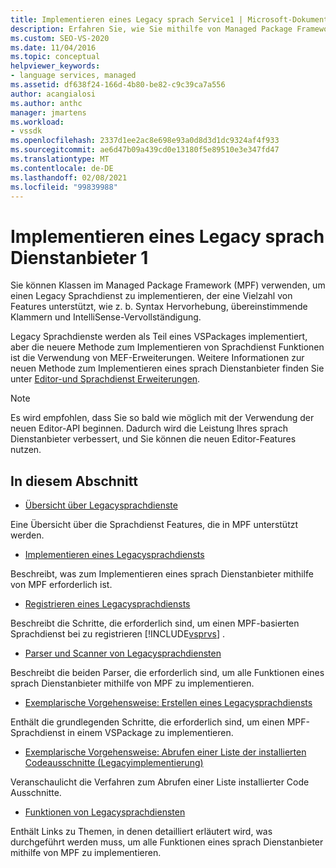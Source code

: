 ```yaml
---
title: Implementieren eines Legacy sprach Service1 | Microsoft-Dokumentation
description: Erfahren Sie, wie Sie mithilfe von Managed Package Framework (MPF) einen Legacy Sprachdienst implementieren, der erweiterte Sprachdienst Features unterstützt. Teil 1 von 2.
ms.custom: SEO-VS-2020
ms.date: 11/04/2016
ms.topic: conceptual
helpviewer_keywords:
- language services, managed
ms.assetid: df638f24-166d-4b80-be82-c9c39ca7a556
author: acangialosi
ms.author: anthc
manager: jmartens
ms.workload:
- vssdk
ms.openlocfilehash: 2337d1ee2ac8e698e93a0d8d3d1dc9324af4f933
ms.sourcegitcommit: ae6d47b09a439cd0e13180f5e89510e3e347fd47
ms.translationtype: MT
ms.contentlocale: de-DE
ms.lasthandoff: 02/08/2021
ms.locfileid: "99839988"
---
```

# <a name="implementing-a-legacy-language-service-1"></a>Implementieren eines Legacy sprach Dienstanbieter 1
Sie können Klassen im Managed Package Framework (MPF) verwenden, um einen Legacy Sprachdienst zu implementieren, der eine Vielzahl von Features unterstützt, wie z. b. Syntax Hervorhebung, übereinstimmende Klammern und IntelliSense-Vervollständigung.

 Legacy Sprachdienste werden als Teil eines VSPackages implementiert, aber die neuere Methode zum Implementieren von Sprachdienst Funktionen ist die Verwendung von MEF-Erweiterungen. Weitere Informationen zur neuen Methode zum Implementieren eines sprach Dienstanbieter finden Sie unter [Editor-und Sprachdienst Erweiterungen](../../extensibility/editor-and-language-service-extensions.md).

> [!NOTE]
> Es wird empfohlen, dass Sie so bald wie möglich mit der Verwendung der neuen Editor-API beginnen. Dadurch wird die Leistung Ihres sprach Dienstanbieter verbessert, und Sie können die neuen Editor-Features nutzen.

## <a name="in-this-section"></a>In diesem Abschnitt
- [Übersicht über Legacysprachdienste](../../extensibility/internals/legacy-language-service-overview.md)

 Eine Übersicht über die Sprachdienst Features, die in MPF unterstützt werden.

- [Implementieren eines Legacysprachdiensts](../../extensibility/internals/implementing-a-legacy-language-service2.md)

 Beschreibt, was zum Implementieren eines sprach Dienstanbieter mithilfe von MPF erforderlich ist.

- [Registrieren eines Legacysprachdiensts](../../extensibility/internals/registering-a-legacy-language-service1.md)

 Beschreibt die Schritte, die erforderlich sind, um einen MPF-basierten Sprachdienst bei zu registrieren [!INCLUDE[vsprvs](../../code-quality/includes/vsprvs_md.md)] .

- [Parser und Scanner von Legacysprachdiensten](../../extensibility/internals/legacy-language-service-parser-and-scanner.md)

 Beschreibt die beiden Parser, die erforderlich sind, um alle Funktionen eines sprach Dienstanbieter mithilfe von MPF zu implementieren.

- [Exemplarische Vorgehensweise: Erstellen eines Legacysprachdiensts](../../extensibility/internals/walkthrough-creating-a-legacy-language-service.md)

 Enthält die grundlegenden Schritte, die erforderlich sind, um einen MPF-Sprachdienst in einem VSPackage zu implementieren.

- [Exemplarische Vorgehensweise: Abrufen einer Liste der installierten Codeausschnitte (Legacyimplementierung)](../../extensibility/internals/walkthrough-getting-a-list-of-installed-code-snippets-legacy-implementation.md)

 Veranschaulicht die Verfahren zum Abrufen einer Liste installierter Code Ausschnitte.

- [Funktionen von Legacysprachdiensten](../../extensibility/internals/legacy-language-service-features1.md)

 Enthält Links zu Themen, in denen detailliert erläutert wird, was durchgeführt werden muss, um alle Funktionen eines sprach Dienstanbieter mithilfe von MPF zu implementieren.
